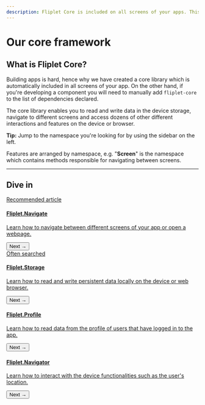 ```yaml
---
description: Fliplet Core is included on all screens of your apps. This package enables you to read and write data in the device storage, navigate to different screens as long as dozens of other different interactions and features.
---
```


# Our core framework

## What is Fliplet Core?

Building apps is hard, hence why we have created a core library which is automatically included in all screens of your app. On the other hand, if you're developing a component you will need to manually add `fliplet-core` to the list of dependencies declared.

The core library enables you to read and write data in the device storage, navigate to different screens and access dozens of other different interactions and features on the device or browser.

<p class="quote"><strong>Tip:</strong> Jump to the namespace you're looking for by using the sidebar on the left.</p>

Features are arranged by namespace, e.g. "<strong>Screen</strong>" is the namespace which contains methods responsible for navigating between screens.

---

## Dive in

<section class="blocks alt">
  <a class="bl two" href="navigate.html">
    <div>
      <span class="pin">Recommended article</span>
      <h4>Fliplet.Navigate</h4>
      <p>Learn how to navigate between different screens of your app or open a webpage.</p>
      <button>Next &rarr;</button>
    </div>
  </a>
  <a class="bl two" href="storage.html">
    <div>
      <span class="pin">Often searched</span>
      <h4>Fliplet.Storage</h4>
      <p>Learn how to read and write persistent data locally on the device or web browser.</p>
      <button>Next &rarr;</button>
    </div>
  </a>
</section>

<section class="blocks alt">
  <a class="bl two" href="profile.html">
    <div class="secondary">
      <h4>Fliplet.Profile</h4>
      <p>Learn how to read data from the profile of users that have logged in to the app.</p>
      <button>Next &rarr;</button>
    </div>
  </a>
  <a class="bl two" href="navigator.html">
    <div class="secondary">
      <h4>Fliplet.Navigator</h4>
      <p>Learn how to interact with the device functionalities such as the user's location.</p>
      <button>Next &rarr;</button>
    </div>
  </a>
</section>